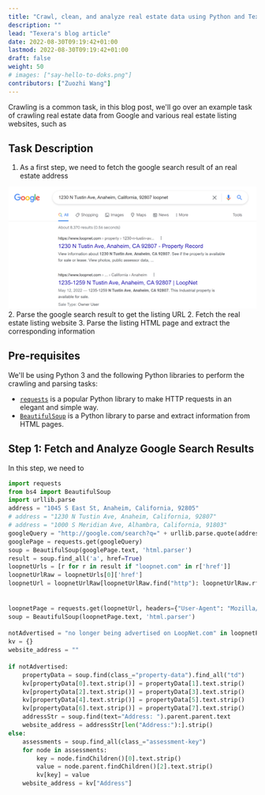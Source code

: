 ```yaml
---
title: "Crawl, clean, and analyze real estate data using Python and Texera"
description: ""
lead: "Texera's blog article"
date: 2022-08-30T09:19:42+01:00
lastmod: 2022-08-30T09:19:42+01:00
draft: false
weight: 50
# images: ["say-hello-to-doks.png"]
contributors: ["Zuozhi Wang"]
---
```



Crawling  is a common task, in this blog post, we'll go over an example task of crawling real estate data from Google and various real estate listing websites, such as

## Task Description

1. As a first step, we need to fetch the google search result of an real estate address
  <!-- ![Google Search Address](google_search_address.png) -->
  <img src="google_search_address.png"  width="700">
2. Parse the google search result to get the listing URL
2. Fetch the real estate listing website
3. Parse the listing HTML page and extract the corresponding information

## Pre-requisites
We'll be using Python 3 and the following Python libraries to perform the crawling and parsing tasks:
- [`requests`](https://requests.readthedocs.io/en/latest/) is a popular Python library to make HTTP requests in an elegant and simple way.
- [`BeautifulSoup`](https://beautiful-soup-4.readthedocs.io/en/latest/) is a Python library to parse and extract information from HTML pages.


## Step 1: Fetch and Analyze Google Search Results
In this step, we need to


```python
import requests
from bs4 import BeautifulSoup
import urllib.parse
address = "1045 S East St, Anaheim, California, 92805"
# address = "1230 N Tustin Ave, Anaheim, California, 92807"
# address = "1000 S Meridian Ave, Alhambra, California, 91803"
googleQuery = "http://google.com/search?q=" + urllib.parse.quote(address+ " loopnet")
googlePage = requests.get(googleQuery)
soup = BeautifulSoup(googlePage.text, 'html.parser')
result = soup.find_all('a', href=True)
loopnetUrls = [r for r in result if "loopnet.com" in r['href']]
loopnetUrlRaw = loopnetUrls[0]['href']
loopnetUrl = loopnetUrlRaw[loopnetUrlRaw.find("http"): loopnetUrlRaw.rfind("/")]


loopnetPage = requests.get(loopnetUrl, headers={"User-Agent": "Mozilla/5.0 (platform; rv:geckoversion) Gecko/geckotrail Firefox/firefoxversion"})
soup = BeautifulSoup(loopnetPage.text, 'html.parser')

notAdvertised = "no longer being advertised on LoopNet.com" in loopnetPage.text
kv = {}
website_address = ""

if notAdvertised:
    propertyData = soup.find(class_="property-data").find_all("td")
    kv[propertyData[0].text.strip()] = propertyData[1].text.strip()
    kv[propertyData[2].text.strip()] = propertyData[3].text.strip()
    kv[propertyData[4].text.strip()] = propertyData[5].text.strip()
    kv[propertyData[6].text.strip()] = propertyData[7].text.strip()
    addressStr = soup.find(text="Address: ").parent.parent.text
    website_address = addressStr[len("Address:"):].strip()
else:
    assessments = soup.find_all(class_="assessment-key")
    for node in assessments:
        key = node.findChildren()[0].text.strip()
        value = node.parent.findChildren()[2].text.strip()
        kv[key] = value
    website_address = kv["Address"]
```
